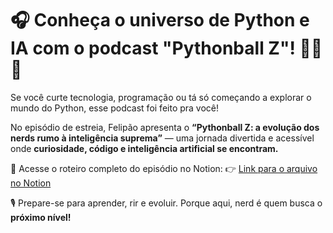 # 🎧 Conheça o universo de Python e IA com o podcast "Pythonball Z"! 🧠🐍💥

Se você curte tecnologia, programação ou tá só começando a explorar o mundo do Python, esse podcast foi feito pra você!

No episódio de estreia, Felipão apresenta o **“Pythonball Z: a evolução dos nerds rumo à inteligência suprema”** — uma jornada divertida e acessível onde **curiosidade, código e inteligência artificial se encontram.**

📌 Acesse o roteiro completo do episódio no Notion:
👉 [Link para o arquivo no Notion](https://www.notion.so/Pythonball-Z-1f39a5e825188058b46ac17c746312ac?pvs=4)

🎙️ Prepare-se para aprender, rir e evoluir. Porque aqui, nerd é quem busca o **próximo nível!**
